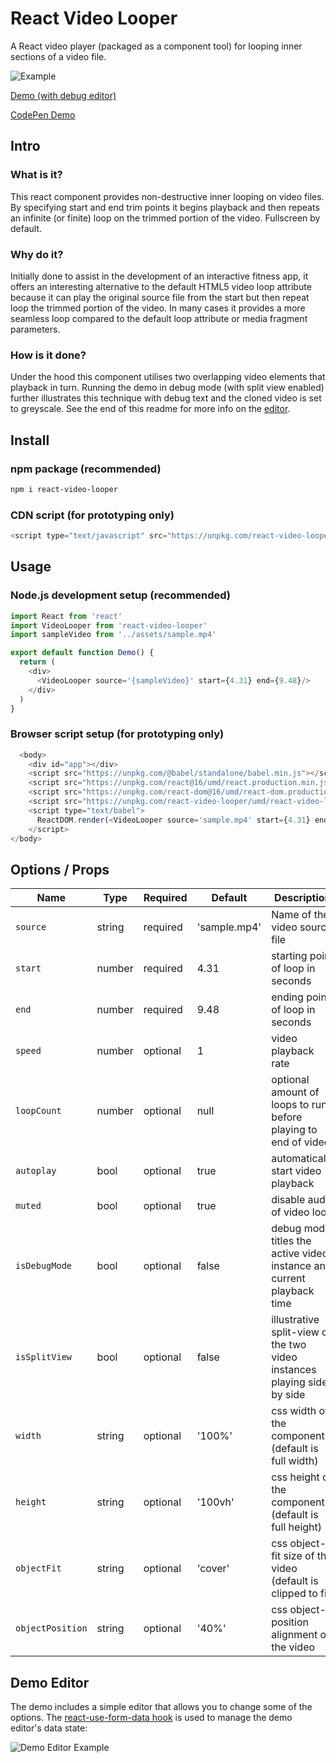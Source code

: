 # React Video Looper
A React video player (packaged as a component tool) for looping inner sections of a video file.

![Example](https://github.com/lewhunt/assets/raw/master/readme/react-video-looper-example.gif)

[Demo (with debug editor)](https://lewhunt.github.io/react-video-looper/)

[CodePen Demo](https://codepen.io/lewhunt/pen/vYEaKMj)

## Intro
### What is it?
This react component provides non-destructive inner looping on video files. By specifying start and end trim points it begins playback and then repeats an infinite (or finite) loop on the trimmed portion of the video. Fullscreen by default.

### Why do it?
Initially done to assist in the development of an interactive fitness app, it offers an interesting alternative to the default HTML5 video loop attribute because it can play the original source file from the start but then repeat loop the trimmed portion of the video. In many cases it provides a more seamless loop compared to the default loop attribute or media fragment parameters.

### How is it done?
Under the hood this component utilises two overlapping video elements that playback in turn. Running the demo in debug mode (with split view enabled) further illustrates this technique with debug text and the cloned video is set to greyscale. See the end of this readme for more info on the [editor](#demo-editor).

## Install
### npm package (recommended)
```bash
npm i react-video-looper
```

### CDN script (for prototyping only)
```js
<script type="text/javascript" src="https://unpkg.com/react-video-looper/umd/react-video-looper.min.js"></script>
```

## Usage
### Node.js development setup (recommended)
```js
import React from 'react'
import VideoLooper from 'react-video-looper'
import sampleVideo from '../assets/sample.mp4'

export default function Demo() {
  return (
    <div>
      <VideoLooper source='{sampleVideo}' start={4.31} end={9.48}/>
    </div>
  )
}
```

### Browser script setup (for prototyping only)
```js
  <body>
    <div id="app"></div>
    <script src="https://unpkg.com/@babel/standalone/babel.min.js"></script>
    <script src="https://unpkg.com/react@16/umd/react.production.min.js" crossorigin></script>
    <script src="https://unpkg.com/react-dom@16/umd/react-dom.production.min.js" crossorigin></script>
    <script src="https://unpkg.com/react-video-looper/umd/react-video-looper.min.js"></script>
    <script type="text/babel">
      ReactDOM.render(<VideoLooper source='sample.mp4' start={4.31} end={9.48}/>, document.getElementById('app'))
    </script>
</body>
```

## Options / Props
Name | Type | Required | Default | Description 
--- | --- | --- | --- | ---
`source` | string | required | 'sample.mp4' | Name of the video source file
`start` | number | required | 4.31 | starting point of loop in seconds
`end` | number | required | 9.48 | ending point of loop in seconds
`speed` | number | optional | 1 | video playback rate
`loopCount` | number | optional | null | optional amount of loops to run before playing to end of video
`autoplay` | bool | optional | true | automatically start video playback
`muted` | bool | optional | true | disable audio of video loop
`isDebugMode` | bool | optional | false | debug mode titles the active video instance and current playback time
`isSplitView` | bool | optional | false | illustrative split-view of the two video instances playing side by side
`width` | string | optional | '100%' | css width of the component (default is full width)
`height` | string | optional | '100vh' | css height of the component (default is full height)
`objectFit` | string | optional | 'cover' | css object-fit size of the video (default is clipped to fit)
`objectPosition` | string | optional | '40%' | css object-position alignment of the video

## Demo Editor
The demo includes a simple editor that allows you to change some of the options. The [react-use-form-data hook](https://github.com/lewhunt/react-use-form-data) is used to manage the demo editor's data state:

![Demo Editor Example](https://github.com/lewhunt/assets/raw/master/readme/react-use-form-data-example.gif)
